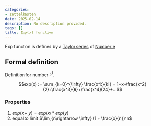 ```yaml
---
categories:
- zettelkasten
date: 2025-02-14
description: No description provided.
tags: []
title: Exp(x) function
---
```


Exp function is defined by a [Taylor series](Taylor%20series.md) of [Number e](Number%20e.md)

## Formal definition

Definition for number $e^1$.  

$$exp(x) := \sum_{k=0}^{\infty} \frac{x^k}{k!} = 1+x+\frac{x^2}{2}+\frac{x^3}{6}+\frac{x^4}{24}+...$$

### Properties

1. $exp(x+y) = exp(x)*exp(y)$
2. equal to limit $\lim_{n\rightarrow \infty} (1 + \frac{x}{n})^n$
